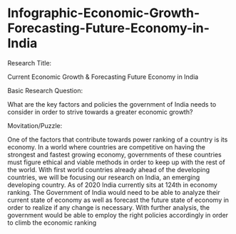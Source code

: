 # Infographic-Economic-Growth-Forecasting-Future-Economy-in-India

Research Title: 

Current Economic Growth & Forecasting Future Economy in India 

Basic Research Question: 

What are the key factors and policies the government of India needs to consider in order to strive towards a greater economic growth? 

Movitation/Puzzle: 

One of the factors that contribute towards power ranking of a country is its economy. In a world where countries are competitive on having the strongest and fastest growing economy, governments of these countries must figure ethical and viable methods in order to keep up with the rest of the world. With first world countries already ahead of the developing countries, we will be focusing our research on India, an emerging developing country. As of 2020 India currently sits at 124th in economy ranking. The Government of India would need to be able to analyze their current state of economy as well as forecast the future state of economy in order to realize if any change is necessary. With further analysis, the government would be able to employ the right policies accordingly in order to climb the economic ranking 
